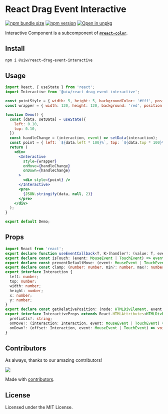 React Drag Event Interactive
===

[![npm bundle size](https://img.shields.io/bundlephobia/minzip/@uiw/react-drag-event-interactive)](https://bundlephobia.com/package/@uiw/react-drag-event-interactive) [![npm version](https://img.shields.io/npm/v/@uiw/react-drag-event-interactive.svg)](https://www.npmjs.com/package/@uiw/react-drag-event-interactive) [![Open in unpkg](https://img.shields.io/badge/Open%20in-unpkg-blue)](https://uiwjs.github.io/npm-unpkg/#/pkg/@uiw/react-drag-event-interactive/file/README.md)

Interactive Component is a subcomponent of [**`@react-color`**](https://uiwjs.github.io/react-color).

## Install

```bash
npm i @uiw/react-drag-event-interactive
```

## Usage

```jsx mdx:preview
import React, { useState } from 'react';
import Interactive from '@uiw/react-drag-event-interactive';

const pointStyle = { width: 5, height: 5, backgroundColor: '#fff', position: 'absolute', borderRadius: 3, border: '1px solid rgb(51, 51, 51)' }
const wrapper = { width: 120, height: 120, background: 'red', position: 'relative' }

function Demo() {
  const [data, setData] = useState({
    left: 0.10,
    top: 0.10,
  })
  const handleChange = (interaction, event) => setData(interaction);
  const point = { left: `${data.left * 100}%`, top: `${data.top * 100}%`, ...pointStyle }
  return (
    <div>
      <Interactive
        style={wrapper}
        onMove={handleChange}
        onDown={handleChange}
      >
        <div style={point} />
      </Interactive>
      <pre>
        {JSON.stringify(data, null, 2)}
      </pre>
    </div>
  );
}

export default Demo;
```

## Props

```ts
import React from 'react';
export declare function useEventCallback<T, K>(handler?: (value: T, event: K) => void): (value: T, event: K) => void;
export declare const isTouch: (event: MouseEvent | TouchEvent) => event is TouchEvent;
export declare const preventDefaultMove: (event: MouseEvent | TouchEvent) => void;
export declare const clamp: (number: number, min?: number, max?: number) => number;
export interface Interaction {
  left: number;
  top: number;
  width: number;
  height: number;
  x: number;
  y: number;
}
export declare const getRelativePosition: (node: HTMLDivElement, event: MouseEvent | TouchEvent) => Interaction;
export interface InteractiveProps extends React.HTMLAttributes<HTMLDivElement> {
  prefixCls?: string;
  onMove?: (interaction: Interaction, event: MouseEvent | TouchEvent) => void;
  onDown?: (offset: Interaction, event: MouseEvent | TouchEvent) => void;
}
```

<!--footer-dividing-->

## Contributors

As always, thanks to our amazing contributors!

<a href="https://uiwjs.github.io/react-color/graphs/contributors">
  <img src="https://uiwjs.github.io/react-color/coverage/CONTRIBUTORS.svg" />
</a>

Made with [contributors](https://github.com/jaywcjlove/github-action-contributors).

## License

Licensed under the MIT License.
